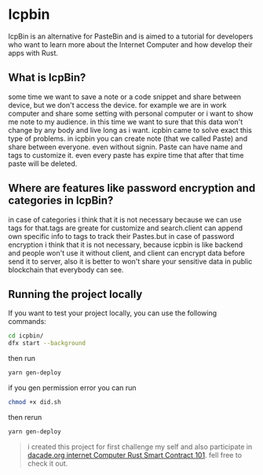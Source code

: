 # Icpbin

IcpBin is an alternative for PasteBin and is aimed to a tutorial for developers who want to learn more about the Internet Computer and how develop their apps with Rust.

## What is IcpBin?
some time we want to save a note or a code snippet and share between device, but we don't access the device. for example we are in work computer and share some setting with personal computer or i want to show me note to my audience. in this time we want to sure that this data won't change by any body and live long as i want.
icpbin came to solve exact this type of problems. in icpbin you can create note (that we called Paste) and share between everyone. even without signin.
Paste can have name and  tags to customize it. even every paste has expire time that after that time paste will be deleted.

## Where are features like password encryption and categories in IcpBin?
in case of categories i think that it is not necessary because we can use tags for that.tags are greate for customize and search.client can append own specific info to tags to track their Pastes.but in case of password encryption i think that it is not necessary, because icpbin is like backend and people won't use it without client, and client can encrypt data before send it to server, also it is better to won't share your sensitive data in public blockchain that everybody can see.



## Running the project locally
If you want to test your project locally, you can use the following commands:

```bash
cd icpbin/
dfx start --background
```
then run 
```bash
yarn gen-deploy
```
if you gen permission error you can run

```bash
chmod +x did.sh
```

then rerun 
```bash
yarn gen-deploy
```


> i created this project for first challenge my self and also participate in [dacade.org internet Computer
Rust Smart Contract 101](https://dacade.org/communities/icp/challenges/c04ec537-c4a7-4681-9c62-2b7571d55a5e). fell free to check it out.